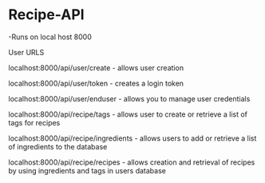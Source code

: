 # Recipe-API

-Runs on local host 8000

User URLS

localhost:8000/api/user/create - allows user creation

localhost:8000/api/user/token - creates a login token

localhost:8000/api/user/enduser - allows you to manage user credentials

localhost:8000/api/recipe/tags - allows user to create or retrieve a list of tags for recipes

localhost:8000/api/recipe/ingredients - allows users to add or retrieve a list of ingredients to the database

localhost:8000/api/recipe/recipes - allows creation and retrieval of recipes by using ingredients and tags in users database

